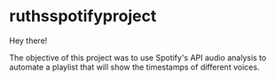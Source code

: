 # ruthsspotifyproject

Hey there!

The objective of this project was to use Spotify's API audio analysis to automate a playlist that will show the timestamps of different voices.
